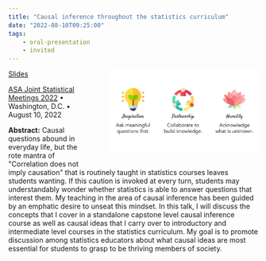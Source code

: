 ```yaml
---
title: "Causal inference throughout the statistics curriculum"
date: "2022-08-10T09:25:00"
tags:
    - oral-presentation
    - invited
---
```


<img src="talks/2022_08_10_jsm.jpg" style="width: 300px; float: right; padding: 0px 0px 20px 40px;">

<span class="slides">[Slides](https://docs.google.com/presentation/d/12CEAyIN7lBn2PL03VJxc3YZ8la9yEo2C0vfYzXKfl9c/edit?usp=sharing)</span>

[ASA Joint Statistical Meetings 2022](https://ww2.amstat.org/meetings/jsm/2022/) • Washington, D.C. • August 10, 2022

**Abstract:** Causal questions abound in everyday life, but the rote mantra of \"Correlation does not imply causation\" that is routinely taught in statistics courses leaves students wanting. If this caution is invoked at every turn, students may understandably wonder whether statistics is able to answer questions that interest them. My teaching in the area of causal inference has been guided by an emphatic desire to unseat this mindset. In this talk, I will discuss the concepts that I cover in a standalone capstone level causal inference course as well as causal ideas that I carry over to introductory and intermediate level courses in the statistics curriculum. My goal is to promote discussion among statistics educators about what causal ideas are most essential for students to grasp to be thriving members of society.

<style>
.content-meta { display: none;}
</style>
